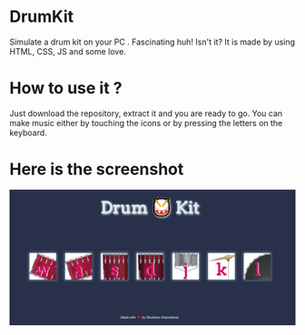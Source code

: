 # DrumKit

Simulate a drum kit on your PC . Fascinating huh! Isn't it? 
It is made by using HTML, CSS, JS and some love.

# How to use it ?
Just download the repository, extract it and you are ready to go.
You can make music either by touching the icons or by pressing the letters on the keyboard.

# Here is the screenshot

![Screenshot](/images/screenshot.png?raw=true "Drum Kit")



